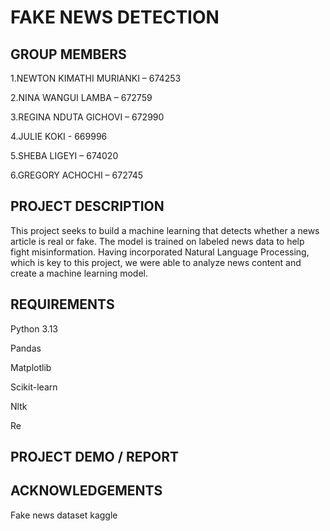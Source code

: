 # FAKE NEWS DETECTION

## GROUP MEMBERS
1.NEWTON KIMATHI MURIANKI – 674253​

2.NINA WANGUI LAMBA – 672759​

3.REGINA NDUTA GICHOVI – 672990​

4.JULIE KOKI - 669996​

5.SHEBA LIGEYI – 674020​

6.GREGORY ACHOCHI – 672745

## PROJECT DESCRIPTION

This project seeks to build a machine learning that detects whether a news article is real or fake. The model is trained on labeled news data to help fight misinformation.
Having incorporated Natural Language Processing, which is key to this project, we were able to analyze news content and create a machine learning model.

## REQUIREMENTS
Python 3.13

Pandas

Matplotlib

Scikit-learn

Nltk

Re

## PROJECT DEMO / REPORT


## ACKNOWLEDGEMENTS

Fake news dataset kaggle

